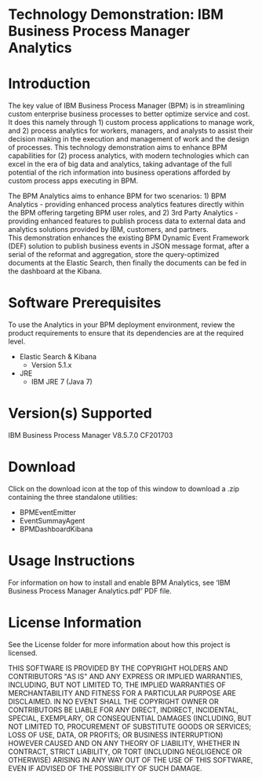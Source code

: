 # Technology Demonstration: IBM Business Process Manager Analytics
Introduction
=============
The key value of IBM Business Process Manager (BPM) is in streamlining custom enterprise business processes to better optimize service and cost.  It does this namely through 1) custom process applications to manage work, and 2) process analytics for workers, managers, and analysts to assist their decision making in the execution and management of work and the design of processes.  This technology demonstration aims to enhance BPM capabilities for (2) process analytics, with modern technologies which can excel in the era of big data and analytics, taking advantage of the full potential of the rich information into business operations afforded by custom process apps executing in BPM.   

The BPM Analytics aims to enhance BPM for two scenarios: 1) BPM Analytics - providing enhanced process analytics features directly within the BPM offering targeting BPM user roles, and 2) 3rd Party Analytics - providing enhanced features to publish process data to external data and analytics solutions provided by IBM, customers, and partners.  
This demonstration enhances the existing BPM Dynamic Event Framework (DEF) solution to publish business events in JSON message format, after a serial of the reformat and aggregation, store the query-optimized documents at the Elastic Search, then finally the documents can be fed in the dashboard at the Kibana.

Software Prerequisites
=====================
To use the Analytics in your BPM deployment environment, review the product requirements to ensure that its dependencies are at the required level.
* Elastic Search & Kibana
  * Version 5.1.x
* JRE
  * IBM JRE 7 (Java 7)

Version(s) Supported
========================
IBM Business Process Manager V8.5.7.0 CF201703

Download
=====================
Click on the download icon at the top of this window to download a .zip containing the three standalone utilities:
*	BPMEventEmitter
*	EventSummayAgent
*	BPMDashboardKibana

Usage Instructions
=====================
For information on how to install and enable BPM Analytics, see ‘IBM Business Process Manager Analytics.pdf’ PDF file.

License Information
====================
See the License folder for more information about how this project is licensed.

THIS SOFTWARE IS PROVIDED BY THE COPYRIGHT HOLDERS AND CONTRIBUTORS "AS IS" AND ANY EXPRESS OR IMPLIED WARRANTIES, INCLUDING, BUT NOT LIMITED TO, THE IMPLIED WARRANTIES OF MERCHANTABILITY AND FITNESS FOR A PARTICULAR PURPOSE ARE DISCLAIMED. IN NO EVENT SHALL THE COPYRIGHT OWNER OR CONTRIBUTORS BE LIABLE FOR ANY DIRECT, INDIRECT, INCIDENTAL, SPECIAL, EXEMPLARY, OR CONSEQUENTIAL DAMAGES (INCLUDING, BUT NOT LIMITED TO, PROCUREMENT OF SUBSTITUTE GOODS OR SERVICES; LOSS OF USE, DATA, OR PROFITS; OR BUSINESS INTERRUPTION) HOWEVER CAUSED AND ON ANY THEORY OF LIABILITY, WHETHER IN CONTRACT, STRICT LIABILITY, OR TORT (INCLUDING NEGLIGENCE OR OTHERWISE) ARISING IN ANY WAY OUT OF THE USE OF THIS SOFTWARE, EVEN IF ADVISED OF THE POSSIBILITY OF SUCH DAMAGE.


